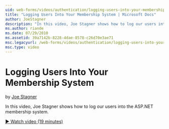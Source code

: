 ```yaml
---
uid: web-forms/videos/authentication/logging-users-into-your-membership-system
title: "Logging Users Into Your Membership System | Microsoft Docs"
author: JoeStagner
description: "In this video, Joe Stagner shows how to log our users into the ASP.NET membership system."
ms.author: riande
ms.date: 07/29/2010
ms.assetid: 39a7142b-8228-4dae-8578-c26d70e3ae71
msc.legacyurl: /web-forms/videos/authentication/logging-users-into-your-membership-system
msc.type: video
---
```

# Logging Users Into Your Membership System

by [Joe Stagner](https://github.com/JoeStagner)

In this video, Joe Stagner shows how to log our users into the ASP.NET membership system.

[&#9654; Watch video (19 minutes)](https://channel9.msdn.com/Blogs/ASP-NET-Site-Videos/logging-users-into-your-membership-system)


